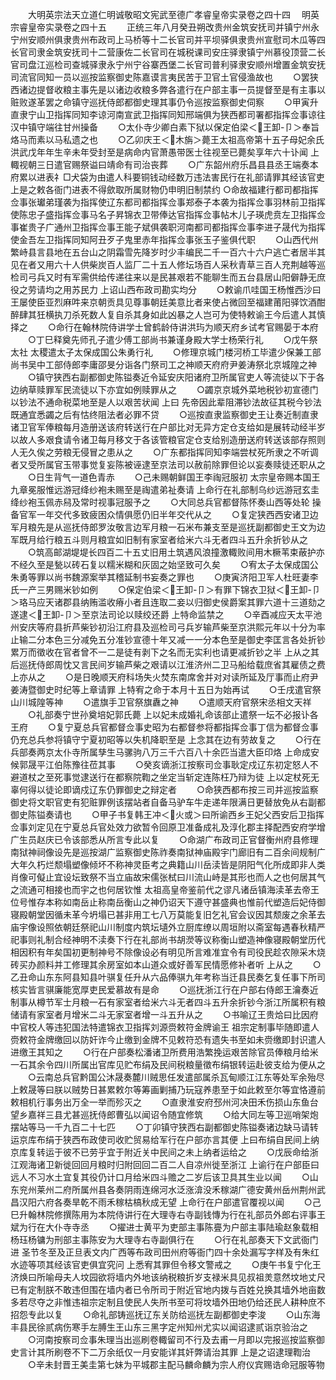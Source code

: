 <!-- { "loadSidebar": true } -->
　　大明英宗法天立道仁明诚敬昭文宪武至德广孝睿皇帝实录卷之四十四
　明英宗睿皇帝实录卷之四十五
　　正统三年八月癸丑朔改贵州金筑安抚司并镇宁州永宁州安顺州俱隶贵州布政司上马桥等十二长官司并平坝驿俱隶贵州宣慰司木瓜等四长官司隶金筑安抚司十二营康佐二长官司在城税课司安庄驿隶镇宁州慕役顶营二长官司盘江巡检司查城驿隶永宁州宁谷寨西堡二长官司普利驿隶安顺州增置金筑安抚司流官同知一员以巡按监察御史陈嘉谟言夷民苦于卫官土官侵渔故也
　　○罢狭西诸边提督收粮主事先是以诸边收粮多弊各遣行在户部主事一员提督至是有主事以赃败遂革罢之命镇守巡抚侍郎都御史理其事仍令巡按监察御史伺察
　　○甲寅升直隶宁山卫指挥同知李谅河南宣武卫指挥同知邢端俱为狭西都司署都指挥佥事谅往汉中镇守端往甘州操备
　　○太仆寺少卿白素下狱以保定伯梁＜王卸-卩＞奉旨烙马而素以马私遗之也
　　○乙卯庆王＜木旃＞薨王太祖高帝第十五子母妃余氏洪武戊年年生辛未年受封至是病命内官萧愚带医士往视至已薨矣享年六十讣闻  上輙视朝三日遣官赐祭谥曰靖命有司治丧葬
　　○广东韶州府乐昌县县丞王端奏本府累以进表礻□犬袋为由遣人科要铜钱动经数万违法害民行在礼部请罪其经该官吏  上是之敕各衙门进表不得歛取所属财物仍申明旧制禁约
○命故福建行都司都指挥佥事张瓛弟瑾袭为指挥使辽东都司都指挥佥事郑泰子本袭为指挥佥事羽林前卫指挥使陈忠子盛指挥佥事马名子昇锦衣卫带俸达官指挥佥事帖木儿子瑛虎贲左卫指挥佥事崔贵子广通州卫指挥佥事王能子斌俱袭职河南都司都指挥佥事李进子晟代为指挥使金吾左卫指挥同知阿丑歹子鬼里赤年指挥佥事张玉子鉴俱代职
　　○山西代州繁峙县言县地在五台山之阴霜雪先降岁时少丰编民二千一百六十六户逃亡者居半其见在者又用六十人供柴炭百人监厂二十五人修坛场百人采秋青草三百人充荆越等巡检司弓兵又时有军需供给传递往来以是民甚艰若不能聊生而五台县居山阳僻静无庶役之劳请均之用苏民力  上诏山西布政司勘实均分
　　○敕谕爪哇国王杨惟西沙曰王屡使臣亚烈麻吽来京朝贡具见尊事朝廷美意比者来使占微回至福建莆阳驿饮酒酣醉肆其狅横执刀杀死数人复自杀其身如此凶暴之人岂可为使特敕谕王今后遣人其慎择之
　　○命行在翰林院侍讲学士曾鹤龄侍讲洪玙为顺天府乡试考官赐晏于本府
　　○丁巳释奠先师孔子遣少傅工部尚书兼谨身殿大学士杨荣行礼
　　○戊午祭  太社  太稷遣太子太保成国公朱勇行礼
　　○修理京城门楼河桥工毕遣少保兼工部尚书吴中工部侍郎李庸邵旻分诣各门祭司工之神顺天府府尹姜涛祭北京城隍之神
　　○镇守狭西右副都御史陈镒奏近令延安庆阳诸府卫所属官吏人等流徒以下于各边纳草赎罪军民流徒以下亦宜如例赎罪从之
　　○蠲京京城外菜地税钞初宣德门以钞法不通命税菜地至是人以艰苦状闻  上曰  先帝因此辈阻滞钞法故征其税今钞法既通宜悉蠲之后有怙终阻法者必罪不贷
　　○巡按直隶监察御史王让奏近制直隶诸卫官军俸粮每月造册送该府转送行在户部比对无异方定仓支给如是展转动经半岁以故人多艰食请令诸卫每月移文于各该管粮官定仓支给别造册送府转送该部存照则人无久俟之劳粮无侵冒之患从之
　　○广东都指挥同知李端尝杖死所隶之不听调者又受所属官玉带事觉复妄陈被诬逮至京法司以赦前除罪但论以妄奏赎徒还职从之
　　○日生背气一道色青赤
　　○己未赐朝鲜国王李祹冠服初  太宗皇帝赐本国王九章冕服惟远游冠绛纱袍未赐至是祹遣弟祉奏请  上命行在礼部制乌纱远游冠玄圭绛纱袍玉佩赤舄及常时视事冠服予之
　　○大同总兵官都督陈怀奏山西等处轮  操备官军一年交代多致疲困众情俱愿仍旧半年交代从之
　　○复定狭西西安诸卫边军月粮先是从巡抚侍郎罗汝敬言边军月粮一石米布兼支至是巡抚副都御史王文为边军既月给行粮五斗则月粮宜如旧制有家室者给米六斗无者四斗五升余折钞从之
　　○筑高邮湖堤堤长四百二十五丈旧用土筑遇风浪撞激輙败间用木橛苇束蔽护亦不经久至是甃以砖石复以糯米糊和灰固之始坚致可久矣
　　○宥太子太保成国公朱勇等罪以尚书魏源案举其稽延制书妄奏之罪也
　　○庚寅济阳卫军人杜旺妻李氏一产三男赐米钞如例
　　○保定伯梁＜王卸-卩＞有罪下锦衣卫狱＜王卸-卩＞珞马应天诸郡县纳贿滥收瘠小者且连取二妾以归御史侯爵案其罪六道十三道劾之遂逮＜王卸-卩＞至京法司论以赎绞还爵  上特命监禁之
　　○辛酉减应天太平池州安庆等府县折芦柴钞初沿江府县及巡检司弓兵岁输芦柴至京洪熙元年以十分为率止输二分本色三分减免五分准钞宣德十年又减一一分本色至是御史李匡言各处折钞累万而徵收在官者曾不一二是徒有剥下之名而无实利也请更减折钞之半  上从之其后巡抚侍郎周忱又言民间岁输芦柴之艰请以江淮济州二卫马船给载庶省其雇债之费  上亦从之
　　○是日晚顺天府科场失火焚东南席舍并对对读所延及厅事而止府尹姜涛暨御史时纪等上章请罪  上特宥之命于本月十五日为始再试
　　○壬戌遣官祭山川城隍等神
　　○遣旗手卫官祭旗纛之神
　　○遣顺天府官祭宋丞相文天祥
　　○礼部奏宁世孙奠培妃郭氏薨  上以妃未成婚礼命该部止遣祭一坛不必报讣各王府
　　○复宁夏总兵官都督佥事史昭为右都督参将都指挥佥事丁信为都督佥事仍充总兵参将镇守宁夏初昭等以失机降职至是  上念其在边有劳故复之
　　○行在兵部奏两京太仆寺所属孳生马骡驹八万三千六百八十余匹当遣大臣印烙  上命成安候郭晟平江伯陈豫往莅其事
　　○癸亥谪浙江按察司佥事耿定戍辽东初定怒人不避道杖之至死事觉逮送行在都察院鞫之坐定当斩定连陈枉乃辩为徒  上以定杖死无辜何得以徒论即谪戍辽东仍罪御史之辩定者
　　○命狭西都布按三司并巡按监察御史将文职官吏有犯赃罪例该摆站者自备马驴车牛走递年限满日更替放免从右副都御史陈镒奏请也
　　○甲子书复韩王冲＜火或＞曰所谕西乡王妃父西安后卫指挥佥事刘定见在宁夏总兵官处效力欲暂令回原卫准备成礼及淳化郡主择配西安府学增广生员赵庆已令该部悉从所言专此以复
　　○命湖广布政司正官督衡州府县修理南狱神祠像设先是巡按湖广监察御史陈祚奏南狱神庙殿宇门廊旧有二百余间规制广大年久朽烂颓塌塑像倾坏不称神灵臣考之典籍山川岳渎皆是阴阳气化所成即非人类肖像可儗止宜设坛致祭不当立庙故宋儒张栻曰川流山峙是其形也而人之也何居其气之流通可相接也而宇之也何居钦惟  太祖高皇帝鉴前代之谬凡诸岳镇海渎革去帝王位号惟存本称如南岳止称南岳衡山之神仍诏天下遵守甚盛典也惟前代塑造后妃侍御寝殿朝堂因循未革今坍塌已甚非用工七八万莫能复旧乞礼官会议因其颓废之余革去庙宇像设照依朝廷祭祀山川制度内筑坛壝外立厨库缭以周垣附以斋室每遇春秋精严祀事则礼制合经神明不渎奏下行在礼部尚书胡濙等议称衡山塑造神像寝殿朝堂历代相因积有年矣国初更制神号不除像设必有明见所言难准宜令有司役民趁农隙采木烧砖买办颜料并工修理其余房室如本山道众或好善军民情愿修补者听  上从之
　　○乙丑命山东东阿县知县叶骐复任升从六品俸骐九年考称当迁县民奏乞复任事下所司核实皆言骐廉能宽厚吏民爱慕故有是命
　　○巡抚浙江行在户部右侍郎王瀹奏近制事从樽节军士月粮一石有家室者给米六斗无者四斗五升余折钞今浙江所属积有粮储请有家室者月增米二斗无家室者增一斗五升从之
　　○书喻辽王贵烚曰比因府中官校人等违犯国法特遣锦衣卫指挥刘源赍敕符金牌谕王  祖宗定制事毕随即遣人赍敕符金牌缴回以防奸诈今止缴到金牌不见敕符恐有遗失书至如未赍缴即封识遣人进缴王其知之
　　○行在户部奏松潘诸卫所费用浩繁挽运艰苦除官员俸粮月给米一石其余令四川所属出官库见贮布绢及民间税粮量徵布绢银转运赴彼支给为便从之
　　○云南总兵官黔国公沐晟奏麓川贼思任发遣部属杀瓦甸顺江江东等处军余殆尽  上敕晟等曰朕以贼势日甚累敕尔等筹画剿捕乃玩寇养患至于如此敕至尔等宜恪遵前敕相机行事务出万全一举而殄灭之
　　○直隶淮安府邳州河决田禾伤损山东鱼台望乡嘉祥三县尤甚巡抚侍郎曹弘以闻诏令随宜修筑
　　○给大同左等卫巡哨架炮摆站等马一千九百二十七匹
　　○丁卯镇守狭西右副都御史陈镒奏诸边缺马请转运京库布绢于狭西布政使司收贮贸易给军行在户部亦言其便  上曰布绢自民间上纳京库复转运于彼不已劳乎宜于附近关中民间之未上纳者运给之
　　○戊辰命给浙江观海诸卫新徙回回月粮时归附回回二百二人自凉州徙至浙江  上谕行在户部臣曰远人不习水土宜复其役仍计口月给米四斗赡之二岁后该卫具其生业以闻
　　○山东兖州莱州二府所属州县各奏阴雨连绵河水泛涨渰没禾稼湖广德安黄州岳州荆州武昌汉阳六府各奏旱乾不雨禾稼枯槁秋成无望  上命行在户部遣官覆视以闻
　　○己巳升翰林院修撰陈用为本院侍讲行在大理寺右寺副钱慱为行在礼部员外郎右评事王斌为行在大仆寺寺丞
　　○擢进士黄平为吏部主事陈亹为户部主事陆瑜赵象载相杨珏杨镛为刑部主事陈安为大理寺右寺副俱行在
　　○行在礼部奏天下文武衙门进  圣节冬至及正旦表文内广西等布政司田州府等衙门四十余处漏写字样及有朱红水迹等项其经该官吏俱宜究问  上悉宥其罪但令移文警戒之
　　○庚午书复宁化王济焕曰所喻母夫人坟园欲将墙内外地该纳税粮折岁支禄米具见叔祖羙意然坟地丈尺已有定制朕不敢违但围在墙内者已令所司于附近官地内拨与百姓兑换其墙外地亩数多若尽夺之非惟违祖宗定制且使民人失所书至可将坟墙外田地仍给还民人耕种庶不招怨专此以复
　　○命礼部铸巡抚辽东关防给巡抚左副都御史李浚
　　○山东海丰县民徐贰病伤寒手左膊生王山东三黑字定州知州尤实以闻诏逮贰诣京验治之
　　○河南按察司佥事朱理当出巡刷卷輙留司不行及去甫一月即以完报巡按监察御史言计其所刷卷不下二万余纸仅一月安能详其奸弊请治其罪  上是之诏逮理鞫治
　　○辛未封晋王美圭第七妹为平城郡主配马麟命麟为宗人府仪宾赐诰命冠服等物

